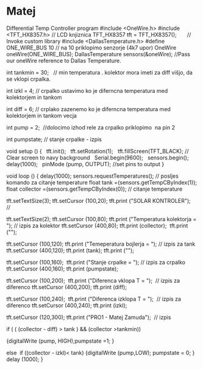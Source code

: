 # Matej
Differential Temp Controller
program
#include <OneWire.h>
#include <TFT_HX8357.h> // LCD knjiznica
TFT_HX8357 tft = TFT_HX8357();       // Invoke custom library
#include <DallasTemperature.h>
#define ONE_WIRE_BUS 10 // na 10 priklopimo senzorje (4k7 upor)
OneWire oneWire(ONE_WIRE_BUS);
DallasTemperature sensors(&oneWire); //Pass our oneWire reference to Dallas Temperature.

int tankmin = 30;   // min temperatura . kolektor mora imeti za diff višjo, da se vklopi crpalka.

int izkl = 4; // crpalko ustavimo ko je diferncna temperatura med kolektorjem in tankom

int diff = 6; // crplako zazenemo ko je diferncna temperatura med kolektorjem in tankom vecja

int pump = 2;  //dolocimo izhod rele za crpalko priklopimo  na pin 2

int pumpstate; // stanje crpalke - izpis

void setup ()
{
  tft.init();
  tft.setRotation(1);
  tft.fillScreen(TFT_BLACK); // Clear screen to navy background
  Serial.begin(9600);
  sensors.begin();
  delay(1000);
  pinMode (pump, OUTPUT); //set pins to output
}

void loop ()
{
delay(1000);
sensors.requestTemperatures(); // posljes komando za citanje temperature
float tank =(sensors.getTempCByIndex(1));
float collector =(sensors.getTempCByIndex(0)); // citanje temperature

tft.setTextSize(3);
tft.setCursor (100,20);
tft.print ("SOLAR KONTROLER");  // 

tft.setTextSize(2);
tft.setCursor (100,80);
tft.print ("Temperatura kolektorja = "); // izpis za kolektor
tft.setCursor (400,80);
tft.print (collector); 
tft.print ("");

tft.setCursor (100,120);
tft.print ("Temeperatura bojlerja = "); // izpis za tank
tft.setCursor (400,120);
tft.print (tank);
tft.print ("");

tft.setCursor (100,160); 
tft.print ("Stanje crpalke = "); // izpis za crpalko
tft.setCursor (400,160);
tft.print (pumpstate);

tft.setCursor (100,200); 
tft.print ("Diferenca vklopa T = ");  // izpis za diferenco
tft.setCursor (400,200);
tft.print (diff);

tft.setCursor (100,240); 
tft.print ("Diferenca izklopa T = ");  // izpis za diferenco
tft.setCursor (400,240);
tft.print (izkl);

tft.setCursor (120,300);
tft.print ("PRO1 - Matej Zamuda");  // izpis


if ( ( (collector - diff) > tank ) && (collector >tankmin))

{digitalWrite (pump, HIGH);pumpstate =1; }


else 
if
((collector - izkl)< tank)
{digitalWrite (pump,LOW); pumpstate = 0; } 
delay (1000);
}


